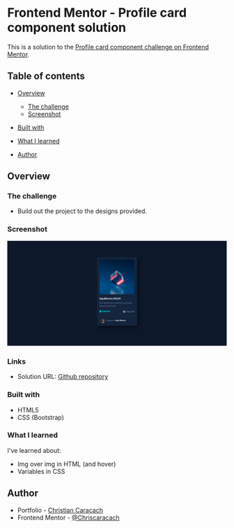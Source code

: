 # Frontend Mentor - Profile card component solution

This is a solution to the [Profile card component challenge on Frontend Mentor](https://www.frontendmentor.io/challenges/profile-card-component-cfArpWshJ).

## Table of contents

- [Overview](#overview)

  - [The challenge](#the-challenge)
  - [Screenshot](#screenshot)

- [Built with](#built-with)
- [What I learned](#what-i-learned)
- [Author](#author)

## Overview

### The challenge

- Build out the project to the designs provided.

### Screenshot

![](./images/Screenshot.png)

### Links

- Solution URL: [Github repository](https://github.com/Chriscaracach/FEM3)

### Built with

- HTML5
- CSS (Bootstrap)

### What I learned

I've learned about:

- Img over img in HTML (and hover)
- Variables in CSS

## Author

- Portfolio - [Christian Caracach](https://portfolioccaracach.web.app/)
- Frontend Mentor - [@Chriscaracach](https://www.frontendmentor.io/profile/Chriscaracach)
